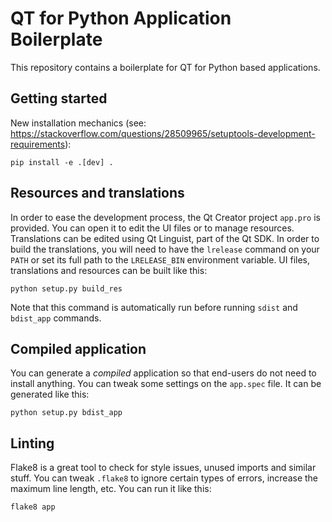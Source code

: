 QT for Python Application Boilerplate
=============================

This repository contains a boilerplate for QT for Python based applications.

Getting started
---------------

New installation mechanics (see: https://stackoverflow.com/questions/28509965/setuptools-development-requirements):

    pip install -e .[dev] .

Resources and translations
--------------------------

In order to ease the development process, the Qt Creator project
`app.pro` is provided. You can open it to edit the UI files or to manage
resources. Translations can be edited using Qt Linguist, part of the Qt
SDK. In order to build the translations, you will need to have the
`lrelease` command on your `PATH` or set its full path to the
`LRELEASE_BIN` environment variable. UI files, translations and
resources can be built like this:

    python setup.py build_res

Note that this command is automatically run before running `sdist` and
`bdist_app` commands.

Compiled application
--------------------

You can generate a *compiled* application so that end-users do not need
to install anything. You can tweak some settings on the `app.spec` file.
It can be generated like this:

    python setup.py bdist_app

Linting
-------

Flake8 is a great tool to check for style issues, unused imports and
similar stuff. You can tweak `.flake8` to ignore certain types of
errors, increase the maximum line length, etc. You can run it like this:

    flake8 app

